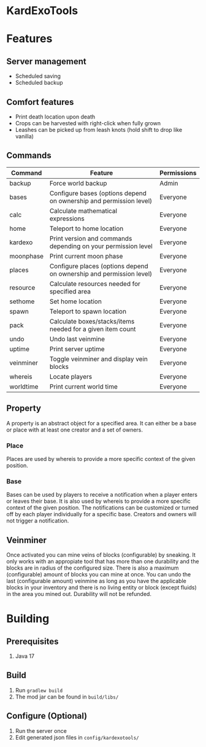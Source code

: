 # KardExoTools #

# Features #

## Server management ##

* Scheduled saving
* Scheduled backup

## Comfort features ##

* Print death location upon death
* Crops can be harvested with right-click when fully grown
* Leashes can be picked up from leash knots (hold shift to drop like vanilla)

## Commands ##

Command     | Feature                                                             | Permissions
----------- | ------------------------------------------------------------------- | -----------
backup      | Force world backup                                                  | Admin
bases       | Configure bases (options depend on ownership and permission level)  | Everyone
calc        | Calculate mathematical expressions                                  | Everyone
home        | Teleport to home location                                           | Everyone
kardexo     | Print version and commands depending on your permission level       | Everyone
moonphase   | Print current moon phase                                            | Everyone
places      | Configure places (options depend on ownership and permission level) | Everyone
resource    | Calculate resources needed for specified area                       | Everyone
sethome     | Set home location                                                   | Everyone
spawn       | Teleport to spawn location                                          | Everyone
pack        | Calculate boxes/stacks/items needed for a given item count          | Everyone
undo        | Undo last veinmine                                                  | Everyone
uptime      | Print server uptime                                                 | Everyone
veinminer   | Toggle veinminer and display vein blocks                            | Everyone
whereis     | Locate players                                                      | Everyone
worldtime   | Print current world time                                            | Everyone

## Property ##

A property is an abstract object for a specified area. It can either be a base or place with at least one creator and a set of owners.

### Place ###

Places are used by whereis to provide a more specific context of the given position. 

### Base ###

Bases can be used by players to receive a notification when a player enters or leaves their base. It is also used by whereis to provide a more specific context of the given position. The notifications can be customized or turned off by each player individually for a specific base. Creators and owners will not trigger a notification.

## Veinminer ##

Once activated you can mine veins of blocks (configurable) by sneaking. It only works with an appropiate tool that has more than one durability and the blocks are in radius of the configured size. There is also a maximum (configurable) amount of blocks you can mine at once. You can undo the last (configurable amount) veinmine as long as you have the applicable blocks in your inventory and there is no living entity or block (except fluids) in the area you mined out. Durability will not be refunded.

# Building #

## Prerequisites ##

1. Java 17

## Build ##

1. Run `gradlew build`
2. The mod jar can be found in `build/libs/`

## Configure (Optional) ##

1. Run the server once
2. Edit generated json files in `config/kardexotools/`
